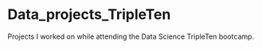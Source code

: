 # Data_projects_TripleTen
Projects I worked on while attending the Data Science TripleTen bootcamp. 
